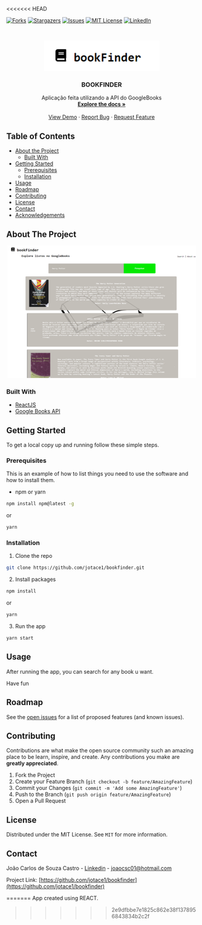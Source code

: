 <<<<<<< HEAD

[![Forks][forks-shield]][forks-url]
[![Stargazers][stars-shield]][stars-url]
[![Issues][issues-shield]][issues-url]
[![MIT License][license-shield]][license-url]
[![LinkedIn][linkedin-shield]][linkedin-url]



<!-- PROJECT LOGO -->
<br />
<p align="center">
  <a href="https://github.com/jotace1/bookfinder">
    <img src="public/logo_book_finder.png" alt="Logo"  height="80">
  </a>

  <h3 align="center">BOOKFINDER</h3>

  <p align="center">
    Aplicação feita utilizando a API do GoogleBooks
    <br />
    <a href="https://github.com/jotace1/bookfinder"><strong>Explore the docs »</strong></a>
    <br />
    <br />
    <a href="https://github.com/jotace1/bookfinder">View Demo</a>
    ·
    <a href="https://github.com/jotace1/bookfinder/issues">Report Bug</a>
    ·
    <a href="https://github.com/jotace1/bookfinder/issues">Request Feature</a>
  </p>
</p>



<!-- TABLE OF CONTENTS -->
## Table of Contents

* [About the Project](#about-the-project)
  * [Built With](#built-with)
* [Getting Started](#getting-started)
  * [Prerequisites](#prerequisites)
  * [Installation](#installation)
* [Usage](#usage)
* [Roadmap](#roadmap)
* [Contributing](#contributing)
* [License](#license)
* [Contact](#contact)
* [Acknowledgements](#acknowledgements)



<!-- ABOUT THE PROJECT -->
## About The Project
<p align="center">
<img src="public\screenshot.png" alt="Logo" width="500" height="350">
</p>



### Built With

* [ReactJS](https://pt-br.reactjs.org/)
* [Google Books API](https://developers.google.com/books)



<!-- GETTING STARTED -->
## Getting Started

To get a local copy up and running follow these simple steps.

### Prerequisites

This is an example of how to list things you need to use the software and how to install them.
* npm or yarn
```sh
npm install npm@latest -g
```
or
```sh
yarn
```

### Installation

1. Clone the repo
```sh
git clone https://github.com/jotace1/bookfinder.git
```
2. Install packages
```sh
npm install
```
or
```sh
yarn
```
3. Run the app
```sh
yarn start
```


<!-- USAGE EXAMPLES -->
## Usage
After running the app, you can search for any book u want.

Have fun


## Roadmap

See the [open issues](https://github.com/github_username/repo_name/issues) for a list of proposed features (and known issues).



<!-- CONTRIBUTING -->
## Contributing

Contributions are what make the open source community such an amazing place to be learn, inspire, and create. Any contributions you make are **greatly appreciated**.

1. Fork the Project
2. Create your Feature Branch (`git checkout -b feature/AmazingFeature`)
3. Commit your Changes (`git commit -m 'Add some AmazingFeature'`)
4. Push to the Branch (`git push origin feature/AmazingFeature`)
5. Open a Pull Request



<!-- LICENSE -->
## License

Distributed under the MIT License. See `MIT` for more information.



<!-- CONTACT -->
## Contact

João Carlos de Souza Castro - [Linkedin](https://www.linkedin.com/in/joaocsc/) - joaocsc01@hotmail.com

Project Link: [https://github.com/jotace1/bookfinder](https://github.com/jotace1/bookfinder)




<!-- MARKDOWN LINKS & IMAGES -->
<!-- https://www.markdownguide.org/basic-syntax/#reference-style-links -->
[contributors-shield]: https://img.shields.io/github/contributors/github_username/repo.svg?style=flat-square
[contributors-url]: https://github.com/jotace1/bookfinder/graphs/contributors
[forks-shield]: https://img.shields.io/github/forks/github_username/repo.svg?style=flat-square
[forks-url]: https://github.com/jotace1/bookfinder/network/members
[stars-shield]: https://img.shields.io/github/stars/github_username/repo.svg?style=flat-square
[stars-url]: https://github.com/jotace1/bookfinder/stargazers
[issues-shield]: https://img.shields.io/github/issues/github_username/repo.svg?style=flat-square
[issues-url]: https://github.com/jotace1/bookfinder/issues
[license-shield]: https://img.shields.io/github/license/github_username/repo.svg?style=flat-square
[license-url]: https://github.com/jotace1/bookfinder/blob/master/LICENSE.txt
[linkedin-shield]: https://img.shields.io/badge/-LinkedIn-black.svg?style=flat-square&logo=linkedin&colorB=555
[linkedin-url]: https://www.linkedin.com/in/joaocsc/
=======
App created using REACT.
>>>>>>> 2e9dfbbe7e1825c862e38f1378956843834b2c2f
